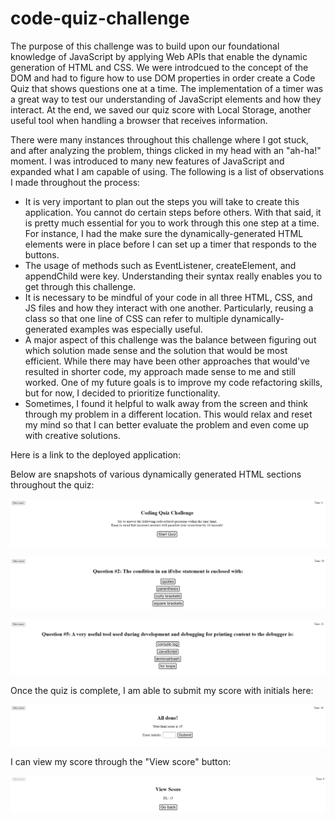# code-quiz-challenge
The purpose of this challenge was to build upon our foundational knowledge of JavaScript by applying Web APIs that enable the dynamic generation of HTML and CSS. We were introdcued to the concept of the DOM and had to figure how to use DOM properties in order create a Code Quiz that shows questions one at a time. The implementation of a timer was a great way to test our understanding of JavaScript elements and how they interact. At the end, we saved our quiz score with Local Storage, another useful tool when handling a browser that receives information. 

There were many instances throughout this challenge where I got stuck, and after analyzing the problem, things clicked in my head with an "ah-ha!" moment. I was introduced to many new features of JavaScript and expanded what I am capable of using.  The following is a list of observations I made throughout the process:

- It is very important to plan out the steps you will take to create this application. You cannot do certain steps before others. With that said, it is pretty much essential for you to work through this one step at a time. For instance, I had the make sure the dynamically-generated HTML elements were in place before I can set up a timer that responds to the buttons.
- The usage of methods such as EventListener, createElement, and appendChild were key. Understanding their syntax really enables you to get through this challenge.
- It is necessary to be mindful of your code in all three HTML, CSS, and JS files and how they interact with one another. Particularly, reusing a class so that one line of CSS can refer to multiple dynamically-generated examples was especially useful.
- A major aspect of this challenge was the balance between figuring out which solution made sense and the solution that would be most efficient. While there may have been other approaches that would've resulted in shorter code, my approach made sense to me and still worked. One of my future goals is to improve my code refactoring skills, but for now, I decided to prioritize functionality.
- Sometimes, I found it helpful to walk away from the screen and think through my problem in a different location. This would relax and reset my mind so that I can better evaluate the problem and even come up with creative solutions.

Here is a link to the deployed application: 

Below are snapshots of various dynamically generated HTML sections throughout the quiz:

![Alt text](/assets/images/quiz-homepage-two.PNG)


![Alt text](/assets/images/quiz-question-2.PNG)


![Alt text](/assets/images/quiz-question-5.PNG)


Once the quiz is complete, I am able to submit my score with initials here:

![Alt text](/assets/images/quiz-submit.PNG)


I can view my score through the "View score" button:

![Alt text](/assets/images/quiz-view-score.PNG)